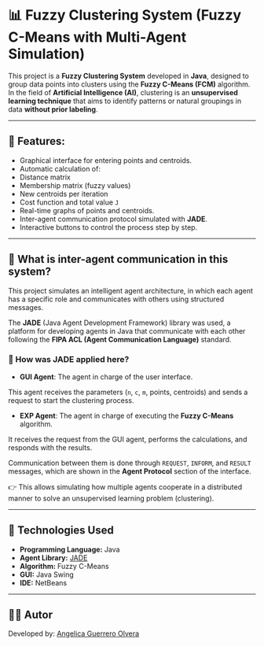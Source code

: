 # 📊 Fuzzy Clustering System (Fuzzy C-Means with Multi-Agent Simulation)

This project is a **Fuzzy Clustering System** developed in **Java**, designed to group data points into clusters using the **Fuzzy C-Means (FCM)** algorithm. In the field of **Artificial Intelligence (AI)**, clustering is an **unsupervised learning technique** that aims to identify patterns or natural groupings in data **without prior labeling**.

---

## 📌 Features:
- Graphical interface for entering points and centroids.
- Automatic calculation of:
- Distance matrix
- Membership matrix (fuzzy values)
- New centroids per iteration
- Cost function and total value `J`
- Real-time graphs of points and centroids.
- Inter-agent communication protocol simulated with **JADE**.
- Interactive buttons to control the process step by step.

---

## 🧠 What is inter-agent communication in this system?

This project simulates an intelligent agent architecture, in which each agent has a specific role and communicates with others using structured messages.

The **JADE** (Java Agent Development Framework) library was used, a platform for developing agents in Java that communicate with each other following the **FIPA ACL (Agent Communication Language)** standard.

### 🧩 How was JADE applied here?

- **GUI Agent**: The agent in charge of the user interface.

This agent receives the parameters (`n`, `c`, `m`, points, centroids) and sends a request to start the clustering process.

- **EXP Agent**: The agent in charge of executing the **Fuzzy C-Means** algorithm.

It receives the request from the GUI agent, performs the calculations, and responds with the results.

Communication between them is done through `REQUEST`, `INFORM`, and `RESULT` messages, which are shown in the **Agent Protocol** section of the interface.

👉 This allows simulating how multiple agents cooperate in a distributed manner to solve an unsupervised learning problem (clustering).

---

## 🧰 Technologies Used

- **Programming Language:** Java
- **Agent Library:** [JADE](https://jade.tilab.com/)
- **Algorithm:** Fuzzy C-Means
- **GUI:** Java Swing
- **IDE:** NetBeans

---

## 🧑‍💻 Autor

Developed by: [Angelica Guerrero Olvera](https://github.com/AngelicaGuerOl)
